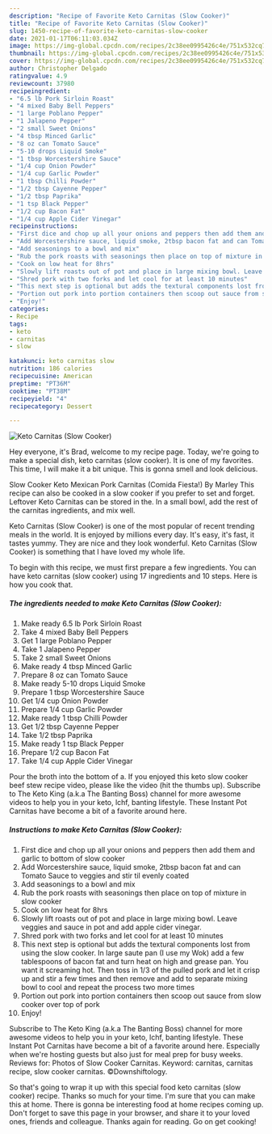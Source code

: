 ```yaml
---
description: "Recipe of Favorite Keto Carnitas (Slow Cooker)"
title: "Recipe of Favorite Keto Carnitas (Slow Cooker)"
slug: 1450-recipe-of-favorite-keto-carnitas-slow-cooker
date: 2021-01-17T06:11:03.034Z
image: https://img-global.cpcdn.com/recipes/2c38ee0995426c4e/751x532cq70/keto-carnitas-slow-cooker-recipe-main-photo.jpg
thumbnail: https://img-global.cpcdn.com/recipes/2c38ee0995426c4e/751x532cq70/keto-carnitas-slow-cooker-recipe-main-photo.jpg
cover: https://img-global.cpcdn.com/recipes/2c38ee0995426c4e/751x532cq70/keto-carnitas-slow-cooker-recipe-main-photo.jpg
author: Christopher Delgado
ratingvalue: 4.9
reviewcount: 37980
recipeingredient:
- "6.5 lb Pork Sirloin Roast"
- "4 mixed Baby Bell Peppers"
- "1 large Poblano Pepper"
- "1 Jalapeno Pepper"
- "2 small Sweet Onions"
- "4 tbsp Minced Garlic"
- "8 oz can Tomato Sauce"
- "5-10 drops Liquid Smoke"
- "1 tbsp Worcestershire Sauce"
- "1/4 cup Onion Powder"
- "1/4 cup Garlic Powder"
- "1 tbsp Chilli Powder"
- "1/2 tbsp Cayenne Pepper"
- "1/2 tbsp Paprika"
- "1 tsp Black Pepper"
- "1/2 cup Bacon Fat"
- "1/4 cup Apple Cider Vinegar"
recipeinstructions:
- "First dice and chop up all your onions and peppers then add them and garlic to bottom of slow cooker"
- "Add Worcestershire sauce, liquid smoke, 2tbsp bacon fat and can Tomato Sauce to veggies and stir til evenly coated"
- "Add seasonings to a bowl and mix"
- "Rub the pork roasts with seasonings then place on top of mixture in slow cooker"
- "Cook on low heat for 8hrs"
- "Slowly lift roasts out of pot and place in large mixing bowl. Leave veggies and sauce in pot and add apple cider vinegar."
- "Shred pork with two forks and let cool for at least 10 minutes"
- "This next step is optional but adds the textural components lost from using the slow cooker. In large saute pan (I use my Wok) add a few tablespoons of bacon fat and turn heat on high and grease pan. You want it screaming hot. Then toss in 1/3 of the pulled pork and let it crisp up and stir a few times and then remove and add to separate mixing bowl to cool and repeat the process two more times"
- "Portion out pork into portion containers then scoop out sauce from slow cooker over top of pork"
- "Enjoy!"
categories:
- Recipe
tags:
- keto
- carnitas
- slow

katakunci: keto carnitas slow 
nutrition: 186 calories
recipecuisine: American
preptime: "PT36M"
cooktime: "PT38M"
recipeyield: "4"
recipecategory: Dessert

---
```



![Keto Carnitas (Slow Cooker)](https://img-global.cpcdn.com/recipes/2c38ee0995426c4e/751x532cq70/keto-carnitas-slow-cooker-recipe-main-photo.jpg)

Hey everyone, it's Brad, welcome to my recipe page. Today, we're going to make a special dish, keto carnitas (slow cooker). It is one of my favorites. This time, I will make it a bit unique. This is gonna smell and look delicious.

Slow Cooker Keto Mexican Pork Carnitas (Comida Fiesta!) By Marley This recipe can also be cooked in a slow cooker if you prefer to set and forget. Leftover Keto Carnitas can be stored in the. In a small bowl, add the rest of the carnitas ingredients, and mix well.

Keto Carnitas (Slow Cooker) is one of the most popular of recent trending meals in the world. It is enjoyed by millions every day. It's easy, it's fast, it tastes yummy. They are nice and they look wonderful. Keto Carnitas (Slow Cooker) is something that I have loved my whole life.


To begin with this recipe, we must first prepare a few ingredients. You can have keto carnitas (slow cooker) using 17 ingredients and 10 steps. Here is how you cook that.

<!--inarticleads1-->

##### The ingredients needed to make Keto Carnitas (Slow Cooker):

1. Make ready 6.5 lb Pork Sirloin Roast
1. Take 4 mixed Baby Bell Peppers
1. Get 1 large Poblano Pepper
1. Take 1 Jalapeno Pepper
1. Take 2 small Sweet Onions
1. Make ready 4 tbsp Minced Garlic
1. Prepare 8 oz can Tomato Sauce
1. Make ready 5-10 drops Liquid Smoke
1. Prepare 1 tbsp Worcestershire Sauce
1. Get 1/4 cup Onion Powder
1. Prepare 1/4 cup Garlic Powder
1. Make ready 1 tbsp Chilli Powder
1. Get 1/2 tbsp Cayenne Pepper
1. Take 1/2 tbsp Paprika
1. Make ready 1 tsp Black Pepper
1. Prepare 1/2 cup Bacon Fat
1. Take 1/4 cup Apple Cider Vinegar


Pour the broth into the bottom of a. If you enjoyed this keto slow cooker beef stew recipe video, please like the video (hit the thumbs up). Subscribe to The Keto King (a.k.a The Banting Boss) channel for more awesome videos to help you in your keto, lchf, banting lifestyle. These Instant Pot Carnitas have become a bit of a favorite around here. 

<!--inarticleads2-->

##### Instructions to make Keto Carnitas (Slow Cooker):

1. First dice and chop up all your onions and peppers then add them and garlic to bottom of slow cooker
1. Add Worcestershire sauce, liquid smoke, 2tbsp bacon fat and can Tomato Sauce to veggies and stir til evenly coated
1. Add seasonings to a bowl and mix
1. Rub the pork roasts with seasonings then place on top of mixture in slow cooker
1. Cook on low heat for 8hrs
1. Slowly lift roasts out of pot and place in large mixing bowl. Leave veggies and sauce in pot and add apple cider vinegar.
1. Shred pork with two forks and let cool for at least 10 minutes
1. This next step is optional but adds the textural components lost from using the slow cooker. In large saute pan (I use my Wok) add a few tablespoons of bacon fat and turn heat on high and grease pan. You want it screaming hot. Then toss in 1/3 of the pulled pork and let it crisp up and stir a few times and then remove and add to separate mixing bowl to cool and repeat the process two more times
1. Portion out pork into portion containers then scoop out sauce from slow cooker over top of pork
1. Enjoy!


Subscribe to The Keto King (a.k.a The Banting Boss) channel for more awesome videos to help you in your keto, lchf, banting lifestyle. These Instant Pot Carnitas have become a bit of a favorite around here. Especially when we&#39;re hosting guests but also just for meal prep for busy weeks. Reviews for: Photos of Slow Cooker Carnitas. Keyword: carnitas, carnitas recipe, slow cooker carnitas. ©Downshiftology. 

So that's going to wrap it up with this special food keto carnitas (slow cooker) recipe. Thanks so much for your time. I'm sure that you can make this at home. There is gonna be interesting food at home recipes coming up. Don't forget to save this page in your browser, and share it to your loved ones, friends and colleague. Thanks again for reading. Go on get cooking!
